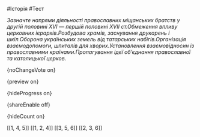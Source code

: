 #Історія #Тест

*Зазначте напрями діяльності православних міщанських братств у другій половині XVI — першій половині XVII ст.Обмеження впливу церковних ієрархів.Розбудова храмів, заснування друкарень і шкіл.Оборона українських земель від татарських набігів.Організація взаємодопомоги, шпиталів для хворих.Установлення взаємовідносин із православними країнами.Пропагування ідеї об’єднання православної та католицької церков.*

{noChangeVote on}

{preview on}

{hideProgress on}

{shareEnable off}

{hideCount on}

[[1, 4, 5]]
[[1, 2, 4]]
[[3, 5, 6]]
[[2, 3, 6]]

